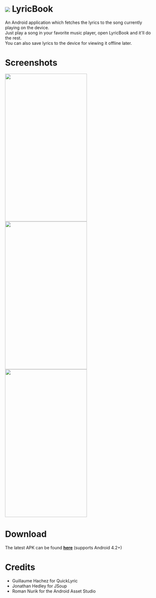 # ![](https://github.com/psyclone20/LyricBook/blob/master/app/src/main/res/mipmap-mdpi/ic_launcher.png) LyricBook
An Android application which fetches the lyrics to the song currently playing on the device.  
Just play a song in your favorite music player, open LyricBook and it'll do the rest.  
You can also save lyrics to the device for viewing it offline later.

# Screenshots
<img src="https://github.com/psyclone20/LyricBook/blob/master/screenshots/main.png" width="270" height="486" /> <img src="https://github.com/psyclone20/LyricBook/blob/master/screenshots/saved.png" width="270" height="486" /> <img src="https://github.com/psyclone20/LyricBook/blob/master/screenshots/settings.png" width="270" height="486" />

# Download
The latest APK can be found **[here](https://goo.gl/GgUkgl)** (supports Android 4.2+)

# Credits
* Guillaume Hachez for QuickLyric
* Jonathan Hedley for JSoup
* Roman Nurik for the Android Asset Studio

